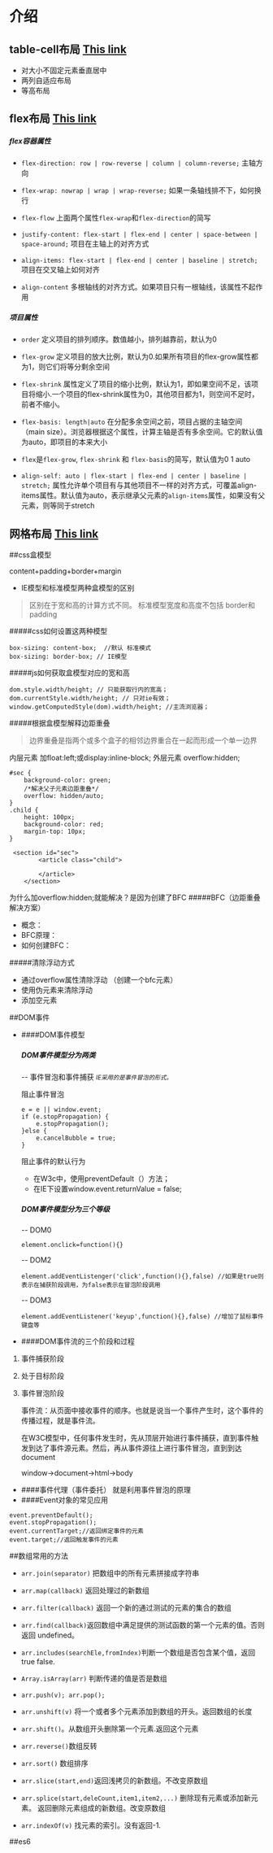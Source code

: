 # 介绍
## table-cell布局 [This link](http://example.net/)
- 对大小不固定元素垂直居中
- 两列自适应布局
- 等高布局

## flex布局 [This link](http://www.ruanyifeng.com/blog/2015/07/flex-grammar.html)

##### flex容器属性
- ```flex-direction: row | row-reverse | column | column-reverse;``` 主轴方向

- ```flex-wrap: nowrap | wrap | wrap-reverse;```  如果一条轴线排不下，如何换行

- ```flex-flow``` 上面两个属性```flex-wrap```和```flex-direction```的简写

- ```justify-content: flex-start | flex-end | center | space-between | space-around;``` 项目在主轴上的对齐方式

- ```align-items: flex-start | flex-end | center | baseline | stretch;``` 项目在交叉轴上如何对齐

- ```align-content``` 多根轴线的对齐方式。如果项目只有一根轴线，该属性不起作用

##### 项目属性
- ```order``` 定义项目的排列顺序。数值越小，排列越靠前，默认为0

- ```flex-grow``` 定义项目的放大比例，默认为0.如果所有项目的flex-grow属性都为1，则它们将等分剩余空间

- ```flex-shrink``` 属性定义了项目的缩小比例，默认为1，即如果空间不足，该项目将缩小.一个项目的flex-shrink属性为0，其他项目都为1，则空间不足时，前者不缩小。
 
- ```flex-basis: length|auto``` 在分配多余空间之前，项目占据的主轴空间（main size）。浏览器根据这个属性，计算主轴是否有多余空间。它的默认值为auto，即项目的本来大小

- ```flex```是```flex-grow```, ```flex-shrink``` 和 ```flex-basis```的简写，默认值为0 1 auto

- ```align-self: auto | flex-start | flex-end | center | baseline | stretch;``` 属性允许单个项目有与其他项目不一样的对齐方式，可覆盖align-items属性。默认值为auto，表示继承父元素的```align-items```属性，如果没有父元素，则等同于stretch


## 网格布局 [This link](https://www.w3cplus.com/css3/line-base-placement-layout.html)

##css盒模型

content+padding+border+margin



- IE模型和标准模型两种盒模型的区别

>区别在于宽和高的计算方式不同。 标准模型宽度和高度不包括 border和 padding

#####css如何设置这两种模型
```
box-sizing: content-box;  //默认 标准模式
box-sizing: border-box; // IE模型
```

#####js如何获取盒模型对应的宽和高

```
dom.style.width/height; // 只能获取行内的宽高；
dom.currentStyle.width/height; // 只对ie有效；
window.getComputedStyle(dom).width/height; //主流浏览器；
```

#####根据盒模型解释边距重叠
>边界重叠是指两个或多个盒子的相邻边界重合在一起而形成一个单一边界

内层元素 加float:left;或display:inline-block;
外层元素 overflow:hidden;

```
#sec {
    background-color: green;
    /*解决父子元素边距重叠*/
    overflow: hidden/auto; 
}
.child {
    height: 100px;
    background-color: red;
    margin-top: 10px;
}

 <section id="sec">
        <article class="child">
            
        </article>
    </section>
```
为什么加overflow:hidden;就能解决？是因为创建了BFC
#####BFC（边距重叠解决方案）
- 概念：
- BFC原理：
- 如何创建BFC：

#####清除浮动方式
- 通过overflow属性清除浮动 （创建一个bfc元素）
- 使用伪元素来清除浮动
- 添加空元素

##DOM事件

- ####DOM事件模型

    ##### DOM事件模型分为两类

    -- 事件冒泡和事件捕获
    <small>*IE采用的是事件冒泡的形式。*</small>


    阻止事件冒泡
    ```
    e = e || window.event;
    if (e.stopPropagation) {       
        e.stopPropagation(); 
    }else {            
        e.cancelBubble = true; 
    }
    ```

    阻止事件的默认行为
    - 在W3c中，使用preventDefault（）方法；
    - 在IE下设置window.event.returnValue = false;

    ##### DOM事件模型分为三个等级

    -- DOM0 
    ```
    element.onclick=function(){}
    ```
    -- DOM2
    ```
    element.addEventListenger('click',function(){},false) //如果是true则表示在捕获阶段调用，为false表示在冒泡阶段调用

    ```
    -- DOM3
    ```
    element.addEventListener('keyup',function(){},false) //增加了鼠标事件 键盘等
    ```

- ####DOM事件流的三个阶段和过程
1. 事件捕获阶段
2. 处于目标阶段
3. 事件冒泡阶段

    事件流：从页面中接收事件的顺序。也就是说当一个事件产生时，这个事件的传播过程，就是事件流。

    在W3C模型中，任何事件发生时，先从顶层开始进行事件捕获，直到事件触发到达了事件源元素。然后，再从事件源往上进行事件冒泡，直到到达document

    window->document->html->body

- ####事件代理（事件委托）
就是利用事件冒泡的原理
- ####Event对象的常见应用
```
event.preventDefault();
event.stopPropagation();
event.currentTarget;//返回绑定事件的元素
event.target;//返回触发事件的元素
```


##数组常用的方法
- ```arr.join(separator)``` 把数组中的所有元素拼接成字符串
- ```arr.map(callback)``` 返回处理过的新数组
- ```arr.filter(callback)``` 返回一个新的通过测试的元素的集合的数组
- ```arr.find(callback)```返回数组中满足提供的测试函数的第一个元素的值。否则返回 undefined。

- ```arr.includes(searchEle,fromIndex)```判断一个数组是否包含某个值，返回true false.
- ```Array.isArray(arr)``` 判断传递的值是否是数组
- ```arr.push(v); arr.pop();``` 
- ```arr.unshift(v)``` 将一个或者多个元素添加到数组的开头。返回数组的长度
- ```arr.shift()```。从数组开头删除第一个元素.返回这个元素
- ```arr.reverse()```数组反转
- ```arr.sort()``` 数组排序
- ```arr.slice(start,end)```返回浅拷贝的新数组。不改变原数组
- ```arr.splice(start,deleCount,item1,item2,...)``` 删除现有元素或添加新元素。 返回删除元素组成的新数组。改变原数组
- ```arr.indexOf(v)``` 找元素的索引。没有返回-1.

##es6




